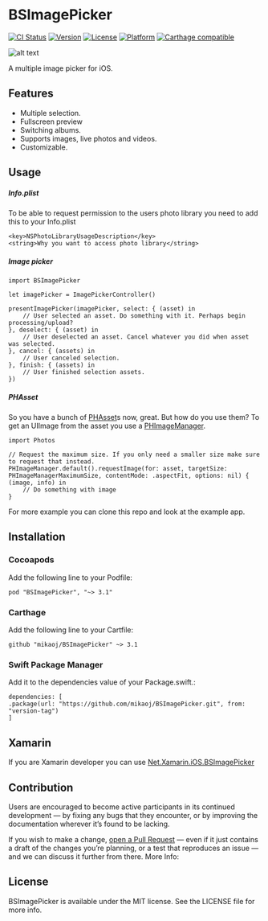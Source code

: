 # BSImagePicker
[![CI Status](http://img.shields.io/travis/mikaoj/BSImagePicker.svg?style=flat)](https://travis-ci.org/mikaoj/BSImagePicker)
[![Version](https://img.shields.io/cocoapods/v/BSImagePicker.svg?style=flat)](http://cocoapods.org/pods/BSImagePicker)
[![License](https://img.shields.io/cocoapods/l/BSImagePicker.svg?style=flat)](http://cocoapods.org/pods/BSImagePicker)
[![Platform](https://img.shields.io/cocoapods/p/BSImagePicker.svg?style=flat)](http://cocoapods.org/pods/BSImagePicker)
[![Carthage compatible](https://img.shields.io/badge/Carthage-compatible-4BC51D.svg?style=flat)](https://github.com/Carthage/Carthage)

![alt text](https://cloud.githubusercontent.com/assets/4034956/15001931/254805de-119c-11e6-9f68-d815ccc712cd.gif "Demo gif")

A multiple image picker for iOS.

## Features
* Multiple selection.
* Fullscreen preview
* Switching albums.
* Supports images, live photos and videos.
* Customizable.

## Usage

##### Info.plist
To be able to request permission to the users photo library you need to add this to your Info.plist
```
<key>NSPhotoLibraryUsageDescription</key>
<string>Why you want to access photo library</string>
```

##### Image picker
```
import BSImagePicker

let imagePicker = ImagePickerController()

presentImagePicker(imagePicker, select: { (asset) in
    // User selected an asset. Do something with it. Perhaps begin processing/upload?
}, deselect: { (asset) in
    // User deselected an asset. Cancel whatever you did when asset was selected.
}, cancel: { (assets) in
    // User canceled selection. 
}, finish: { (assets) in
    // User finished selection assets.
})
```

##### PHAsset
So you have a bunch of [PHAsset](https://developer.apple.com/documentation/photokit/phasset)s now, great. But how do you use them?
To get an UIImage from the asset you use a [PHImageManager](https://developer.apple.com/documentation/photokit/phimagemanager).

```
import Photos

// Request the maximum size. If you only need a smaller size make sure to request that instead.
PHImageManager.default().requestImage(for: asset, targetSize: PHImageManagerMaximumSize, contentMode: .aspectFit, options: nil) { (image, info) in
    // Do something with image
}
```

For more example you can clone this repo and look at the example app.

## Installation

### Cocoapods
Add the following line to your Podfile:

```
pod "BSImagePicker", "~> 3.1"
```
### Carthage
Add the following line to your Cartfile:
```
github "mikaoj/BSImagePicker" ~> 3.1
```
### Swift Package Manager
Add it to the dependencies value of your Package.swift.:
```
dependencies: [
.package(url: "https://github.com/mikaoj/BSImagePicker.git", from: "version-tag")
]
```

## Xamarin

If you are Xamarin developer you can use [Net.Xamarin.iOS.BSImagePicker](https://github.com/SByteDev/Net.Xamarin.iOS.BSImagePicker)

## Contribution

Users are encouraged to become active participants in its continued development — by fixing any bugs that they encounter, or by improving the documentation wherever it’s found to be lacking.

If you wish to make a change, [open a Pull Request](https://github.com/mikaoj/BSImagePicker/pull/new) — even if it just contains a draft of the changes you’re planning, or a test that reproduces an issue — and we can discuss it further from there.
More Info:

## License

BSImagePicker is available under the MIT license. See the LICENSE file for more info.
